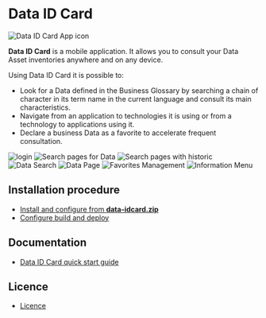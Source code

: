 # Data ID Card

![Data ID Card App icon](docs/images/Favicon.png)

**Data ID Card** is a mobile application. It allows you to consult your Data Asset inventories anywhere and on any device.


Using Data ID Card it is possible to:

- Look for a Data defined in the Business Glossary by searching a chain of character in its term name in the current language and consult its main characteristics.
- Navigate from an application to technologies it is using or from a technology to applications using it.
- Declare a business Data as a favorite to accelerate frequent consultation.

![login](docs/images/QSG-PhoneLoginPage.png)
![Search pages for Data](docs/images/QSG-SearchPage.png)
![Search pages with historic](docs/images/QSG-LastViewedPage.png)
![Data Search](docs/images/QSG-SearchTermPage.png)
![Data Page](docs/images/QSG-DataPage.png)
![Favorites Management](docs/images/QSG-FavoritesManagement.png)
![Information Menu](docs/images/QSG-InformationMenu.png)

## Installation procedure

- [Install and configure from **data-idcard.zip**](docs/deployment.md)
- [Configure build and deploy](docs/configure-build-deploy.md)

## Documentation

- [Data ID Card quick start guide](docs/readme.md)

## Licence
- [Licence](LICENSE)
